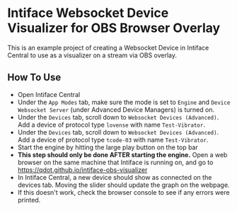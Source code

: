 # Intiface Websocket Device Visualizer for OBS Browser Overlay

This is an example project of creating a Websocket Device in Intiface Central to use as a visualizer on a stream via OBS overlay.

## How To Use

- Open Intiface Central
- Under the `App Modes` tab, make sure the mode is set to `Engine` and `Device Websocket Server`
  (under Advanced Device Managers) is turned on.
- Under the `Devices` tab, scroll down to `Websocket Devices (Advanced)`. Add a device of protocol
  type `lovense` with name `Test-Vibrator`.
- Under the `Devices` tab, scroll down to `Websocket Devices (Advanced)`. Add a device of protocol
  type `tcode-03` with name `Test-Vibrator`.
- Start the engine by hitting the large play button on the top bar
- **This step should only be done AFTER starting the engine.** Open a web browser on the same
  machine that Intiface is running on, and go to https://qdot.github.io/intiface-obs-visualizer
- In Intiface Central, a new device should show as connected on the devices tab. Moving the slider
  should update the graph on the webpage.
- If this doesn't work, check the browser console to see if any errors were printed.